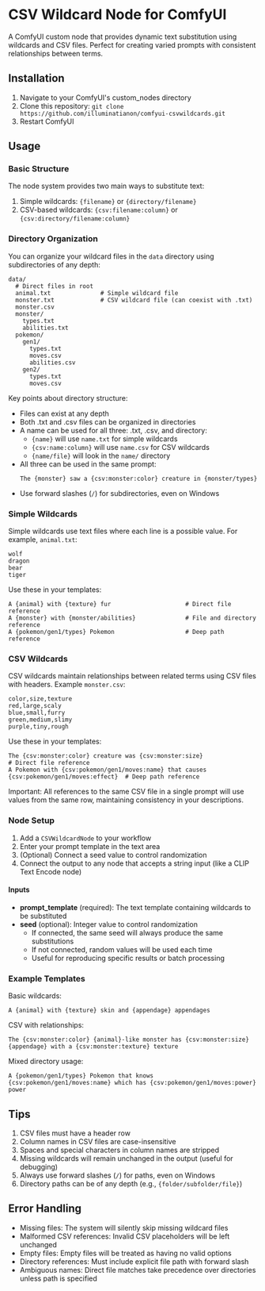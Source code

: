 # CSV Wildcard Node for ComfyUI

A ComfyUI custom node that provides dynamic text substitution using wildcards and CSV files. Perfect for creating varied prompts with consistent relationships between terms.

## Installation

1. Navigate to your ComfyUI's custom_nodes directory
2. Clone this repository: `git clone https://github.com/illuminatianon/comfyui-csvwildcards.git`
3. Restart ComfyUI

## Usage

### Basic Structure

The node system provides two main ways to substitute text:

1. Simple wildcards: `{filename}` or `{directory/filename}`
2. CSV-based wildcards: `{csv:filename:column}` or `{csv:directory/filename:column}`

### Directory Organization

You can organize your wildcard files in the `data` directory using subdirectories of any depth:

```
data/
  # Direct files in root
  animal.txt              # Simple wildcard file
  monster.txt             # CSV wildcard file (can coexist with .txt)
  monster.csv
  monster/
    types.txt
    abilities.txt
  pokemon/
    gen1/
      types.txt
      moves.csv
      abilities.csv
    gen2/
      types.txt
      moves.csv
```

Key points about directory structure:
- Files can exist at any depth
- Both .txt and .csv files can be organized in directories
- A name can be used for all three: .txt, .csv, and directory:
  - `{name}` will use `name.txt` for simple wildcards
  - `{csv:name:column}` will use `name.csv` for CSV wildcards
  - `{name/file}` will look in the `name/` directory
- All three can be used in the same prompt:
  ```
  The {monster} saw a {csv:monster:color} creature in {monster/types}
  ```
- Use forward slashes (`/`) for subdirectories, even on Windows

### Simple Wildcards

Simple wildcards use text files where each line is a possible value. For example, `animal.txt`:
```
wolf
dragon
bear
tiger
```

Use these in your templates:
```
A {animal} with {texture} fur                     # Direct file reference
A {monster} with {monster/abilities}              # File and directory reference
A {pokemon/gen1/types} Pokemon                    # Deep path reference
```

### CSV Wildcards

CSV wildcards maintain relationships between related terms using CSV files with headers. Example `monster.csv`:
```csv
color,size,texture
red,large,scaly
blue,small,furry
green,medium,slimy
purple,tiny,rough
```

Use these in your templates:
```
The {csv:monster:color} creature was {csv:monster:size}                              # Direct file reference
A Pokemon with {csv:pokemon/gen1/moves:name} that causes {csv:pokemon/gen1/moves:effect}  # Deep path reference
```

Important: All references to the same CSV file in a single prompt will use values from the same row, maintaining consistency in your descriptions.

### Node Setup

1. Add a `CSVWildcardNode` to your workflow
2. Enter your prompt template in the text area
3. (Optional) Connect a seed value to control randomization
4. Connect the output to any node that accepts a string input (like a CLIP Text Encode node)

#### Inputs

- **prompt_template** (required): The text template containing wildcards to be substituted
- **seed** (optional): Integer value to control randomization
  - If connected, the same seed will always produce the same substitutions
  - If not connected, random values will be used each time
  - Useful for reproducing specific results or batch processing

### Example Templates

Basic wildcards:
```
A {animal} with {texture} skin and {appendage} appendages
```

CSV with relationships:
```
The {csv:monster:color} {animal}-like monster has {csv:monster:size} {appendage} with a {csv:monster:texture} texture
```

Mixed directory usage:
```
A {pokemon/gen1/types} Pokemon that knows {csv:pokemon/gen1/moves:name} which has {csv:pokemon/gen1/moves:power} power
```

## Tips

1. CSV files must have a header row
2. Column names in CSV files are case-insensitive
3. Spaces and special characters in column names are stripped
4. Missing wildcards will remain unchanged in the output (useful for debugging)
5. Always use forward slashes (`/`) for paths, even on Windows
6. Directory paths can be of any depth (e.g., `{folder/subfolder/file}`)

## Error Handling

- Missing files: The system will silently skip missing wildcard files
- Malformed CSV references: Invalid CSV placeholders will be left unchanged
- Empty files: Empty files will be treated as having no valid options
- Directory references: Must include explicit file path with forward slash
- Ambiguous names: Direct file matches take precedence over directories unless path is specified